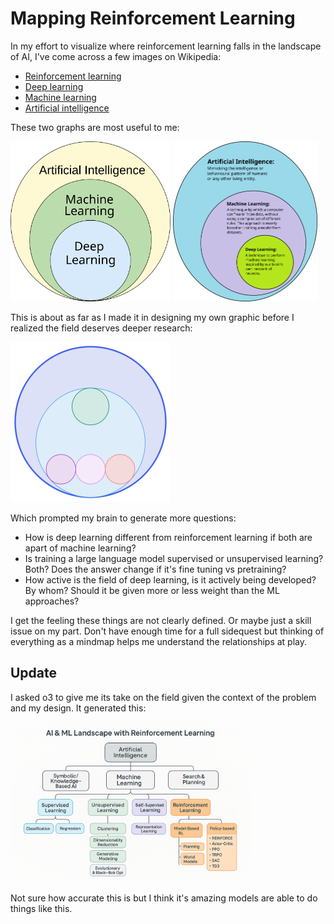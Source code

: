 # Mapping Reinforcement Learning

In my effort to visualize where reinforcement learning falls in the landscape of AI, I've come across a few images on Wikipedia:
- [Reinforcement learning](https://en.wikipedia.org/wiki/Reinforcement_learning)
- [Deep learning](https://en.wikipedia.org/wiki/Deep_learning)
- [Machine learning](https://en.wikipedia.org/wiki/Machine_learning)
- [Artificial intelligence](https://en.wikipedia.org/wiki/Artificial_intelligence)


These two graphs are most useful to me:

<img src="graphic/AI_hierarchy.svg" alt="AI Hierarchy" height="256"> <img src="graphic/AI-ML-DL.svg" alt="AI ML DL" height="256">

This is about as far as I made it in designing my own graphic before I realized the field deserves deeper research:

<img src="graphic/mapping-reinforcement-learning.svg" alt="Mapping Reinforcement Learning" height="256">


Which prompted my brain to generate more questions:
- How is deep learning different from reinforcement learning if both are apart of machine learning?
- Is training a large language model supervised or unsupervised learning? Both? Does the answer change if it's fine tuning vs pretraining?
- How active is the field of deep learning, is it actively being developed? By whom? Should it be given more or less weight than the ML approaches?

I get the feeling these things are not clearly defined. Or maybe just a skill issue on my part.
Don't have enough time for a full sidequest but thinking of everything as a mindmap helps me understand the relationships at play.

## Update

I asked o3 to give me its take on the field given the context of the problem and my design. It generated this:

<img src="graphic/ai_ml_rl_landscape.png" alt="AI ML RL Landscape" height="256">

Not sure how accurate this is but I think it's amazing models are able to do things like this.